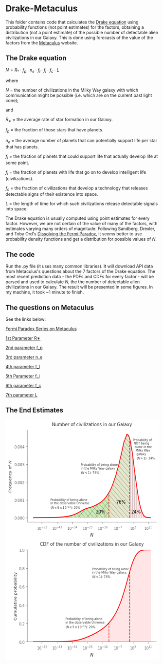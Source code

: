 # Drake-Metaculus

This folder contains code that calculates the [Drake equation](https://en.wikipedia.org/wiki/Drake_equation) using probability functions (not point estimates) for the factors, obtaining a distribution (not a point estimate) of the possible number of detectable alien civilizations in our Galaxy. This is done using forecasts of the value of the factors from the [Metaculus](https://www.metaculus.com/home/) website.

## The Drake equation

$N = R_{*}\cdot f_{p}\cdot n_{e}\cdot f_{l}\cdot f_{i}\cdot f_{c}\cdot L$

where

$N$ = the number of civilizations in the Milky Way galaxy with which communication might be possible (i.e. which are on the current past light cone);

and

$R_{∗}$ = the average rate of star formation in our Galaxy.

$f_{p}$ = the fraction of those stars that have planets.

$n_{e}$ = the average number of planets that can potentially support life per star that has planets.

$f_{l}$ = the fraction of planets that could support life that actually develop life at some point.

$f_{i}$ = the fraction of planets with life that go on to develop intelligent life (civilizations).

$f_{c}$ = the fraction of civilizations that develop a technology that releases detectable signs of their existence into space.

$L$ = the length of time for which such civilizations release detectable signals into space.

The Drake equation is usually computed using point estimates for every factor. However, we are not certain of the value of many of the factors, with estimates varying many orders of magnitude. Following Sandberg, Drexler, and Toby Ord's [Dissolving the Fermi Paradox](https://arxiv.org/abs/1806.02404), it seems better to use probability density functions and get a distribution for possible values of $N$.

## The code

Run the .py file (it uses many common libraries). It will download API data from Metaculus's questions about the 7 factors of the Drake equation. The most recent prediction data - the PDFs and CDFs for every factor - will be parsed and used to calculate $N$, the the number of detectable alien civilizations in our Galaxy. The result will be presented in some figures. In my machine, it took ~1 minute to finish.

## The questions on Metaculus

See the links below:

[Fermi Paradox Series on Metaculus](https://www.metaculus.com/project/2994/)

[1st Parameter R∗](https://www.metaculus.com/questions/1337/drakes-equation-1st-parameter-r/)

[2nd parameter f_p](https://www.metaculus.com/questions/1338/drakes-equation-2nd-parameter-f_p/)

[3rd parameter n_e](https://www.metaculus.com/questions/1339/drakes-equation-3rd-parameter-n_e/)

[4th parameter f_l](https://www.metaculus.com/questions/1340/drakes-equation-4th-parameter-f_l/)

[5th Parameter f_i](https://www.metaculus.com/questions/1341/drakes-equation-fifth-parameter-f_i/)

[6th parameter f_c](https://www.metaculus.com/questions/1342/drakes-equation-6th-parameter-f_c/)

[7th parameter L](https://www.metaculus.com/questions/1343/drakes-equation-7th-parameter-l/)

## The End Estimates
<img src="Drake by Metaculus PDF and CDF.png" alt="Distribution of the estimates of the possible number of detectable alien civilizations in our Galaxy by Metaculus." style="height: 789px; width:589px;"/>
